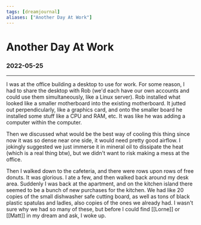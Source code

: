 ```yaml
---
tags: [dreamjournal]
aliases: ["Another Day At Work"]
---
```


# Another Day At Work
### 2022-05-25
---

I was at the office building a desktop to use for work. For some reason, I had to share the desktop with Rob (we'd each have our own accounts and could use them simultaneously, like a Linux server). Rob installed what looked like a smaller motherboard into the existing motherboard. It jutted out perpendicularly, like a graphics card, and onto the smaller board he installed some stuff like a CPU and RAM, etc. It was like he was adding a computer within the computer.

Then we discussed what would be the best way of cooling this thing since now it was so dense near one side, it would need pretty good airflow. I jokingly suggested we just immerse it in mineral oil to dissipate the heat (which is a real thing btw), but we didn't want to risk making a mess at the office.

Then I walked down to the cafeteria, and there were rows upon rows of free donuts. It was glorious. I ate a few, and then walked back around my desk area. Suddenly I was back at the apartment, and on the kitchen island there seemed to be a bunch of new purchases for the kitchen. We had like 20 copies of the small dishwasher safe cutting board, as well as tons of black plastic spatulas and ladles, also copies of the ones we already had. I wasn't sure why we had so many of these, but before I could find [[Lorne]] or [[Matt]] in my dream and ask, I woke up.